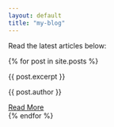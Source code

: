 ```yaml
---
layout: default
title: "my-blog"
---
```


<p>Read the latest articles below:</p>

<div class="blog-list">
{% for post in site.posts %}
    <div class="blog-item">
        <p>{{ post.excerpt }}</p>
        <p>{{ post.author }}</p>
        <a class="read-more" href="{{ site.baseurl }}{{ post.url }}">Read More</a>
    </div>
{% endfor %}
</div>
